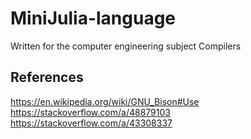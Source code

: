 # MiniJulia-language
Written for the computer engineering subject Compilers



## References

https://en.wikipedia.org/wiki/GNU_Bison#Use
https://stackoverflow.com/a/48879103
https://stackoverflow.com/a/43308337